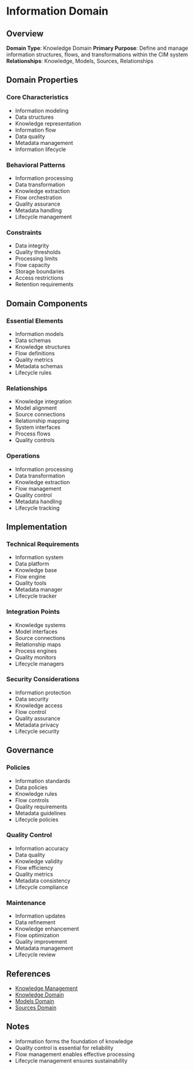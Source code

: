 # Information Domain

## Overview
**Domain Type**: Knowledge Domain
**Primary Purpose**: Define and manage information structures, flows, and transformations within the CIM system
**Relationships**: Knowledge, Models, Sources, Relationships

## Domain Properties

### Core Characteristics
- Information modeling
- Data structures
- Knowledge representation
- Information flow
- Data quality
- Metadata management
- Information lifecycle

### Behavioral Patterns
- Information processing
- Data transformation
- Knowledge extraction
- Flow orchestration
- Quality assurance
- Metadata handling
- Lifecycle management

### Constraints
- Data integrity
- Quality thresholds
- Processing limits
- Flow capacity
- Storage boundaries
- Access restrictions
- Retention requirements

## Domain Components

### Essential Elements
- Information models
- Data schemas
- Knowledge structures
- Flow definitions
- Quality metrics
- Metadata schemas
- Lifecycle rules

### Relationships
- Knowledge integration
- Model alignment
- Source connections
- Relationship mapping
- System interfaces
- Process flows
- Quality controls

### Operations
- Information processing
- Data transformation
- Knowledge extraction
- Flow management
- Quality control
- Metadata handling
- Lifecycle tracking

## Implementation

### Technical Requirements
- Information system
- Data platform
- Knowledge base
- Flow engine
- Quality tools
- Metadata manager
- Lifecycle tracker

### Integration Points
- Knowledge systems
- Model interfaces
- Source connections
- Relationship maps
- Process engines
- Quality monitors
- Lifecycle managers

### Security Considerations
- Information protection
- Data security
- Knowledge access
- Flow control
- Quality assurance
- Metadata privacy
- Lifecycle security

## Governance

### Policies
- Information standards
- Data policies
- Knowledge rules
- Flow controls
- Quality requirements
- Metadata guidelines
- Lifecycle policies

### Quality Control
- Information accuracy
- Data quality
- Knowledge validity
- Flow efficiency
- Quality metrics
- Metadata consistency
- Lifecycle compliance

### Maintenance
- Information updates
- Data refinement
- Knowledge enhancement
- Flow optimization
- Quality improvement
- Metadata management
- Lifecycle review

## References
- [Knowledge Management](../knowledge_management.md)
- [Knowledge Domain](../knowledge/readme.md)
- [Models Domain](../models/readme.md)
- [Sources Domain](../sources/readme.md)

## Notes
- Information forms the foundation of knowledge
- Quality control is essential for reliability
- Flow management enables effective processing
- Lifecycle management ensures sustainability 